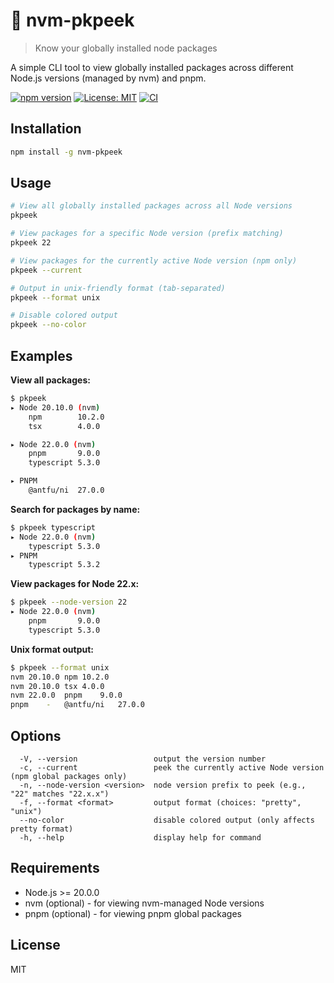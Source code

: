 # 🔭 nvm-pkpeek

> Know your globally installed node packages

A simple CLI tool to view globally installed packages across different Node.js versions (managed by nvm) and pnpm.

[![npm version](https://badge.fury.io/js/nvm-pkpeek.svg)](https://badge.fury.io/js/nvm-pkpeek)
[![License: MIT](https://img.shields.io/badge/License-MIT-yellow.svg)](https://opensource.org/licenses/MIT)
[![CI](https://github.com/rznn7/nvm-pkpeek/actions/workflows/ci.yml/badge.svg)](https://github.com/rznn7/nvm-pkpeek/actions/workflows/ci.yml)

## Installation

```bash
npm install -g nvm-pkpeek
```

## Usage

```bash
# View all globally installed packages across all Node versions
pkpeek

# View packages for a specific Node version (prefix matching)
pkpeek 22

# View packages for the currently active Node version (npm only)
pkpeek --current

# Output in unix-friendly format (tab-separated)
pkpeek --format unix

# Disable colored output
pkpeek --no-color
```

## Examples

**View all packages:**
```bash
$ pkpeek
▸ Node 20.10.0 (nvm)
    npm        10.2.0
    tsx        4.0.0

▸ Node 22.0.0 (nvm)
    pnpm       9.0.0
    typescript 5.3.0

▸ PNPM
    @antfu/ni  27.0.0
```

**Search for packages by name:**
```bash
$ pkpeek typescript
▸ Node 22.0.0 (nvm)
    typescript 5.3.0
▸ PNPM
    typescript 5.3.2
```

**View packages for Node 22.x:**
```bash
$ pkpeek --node-version 22
▸ Node 22.0.0 (nvm)
    pnpm       9.0.0
    typescript 5.3.0
```

**Unix format output:**
```bash
$ pkpeek --format unix
nvm	20.10.0	npm	10.2.0
nvm	20.10.0	tsx	4.0.0
nvm	22.0.0	pnpm	9.0.0
pnpm	-	@antfu/ni	27.0.0
```

## Options

```
  -V, --version                 output the version number
  -c, --current                 peek the currently active Node version (npm global packages only)
  -n, --node-version <version>  node version prefix to peek (e.g., "22" matches "22.x.x")
  -f, --format <format>         output format (choices: "pretty", "unix")
  --no-color                    disable colored output (only affects pretty format)
  -h, --help                    display help for command
```

## Requirements

- Node.js >= 20.0.0
- nvm (optional) - for viewing nvm-managed Node versions
- pnpm (optional) - for viewing pnpm global packages

## License

MIT
